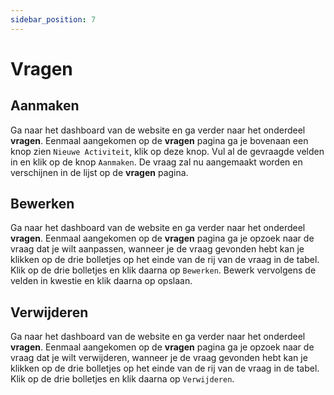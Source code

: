 ```yaml
---
sidebar_position: 7
---
```


# Vragen

## Aanmaken

Ga naar het dashboard van de website en ga verder naar het onderdeel **vragen**. Eenmaal aangekomen op de **vragen** pagina ga je bovenaan een knop zien `Nieuwe Activiteit`, klik op deze knop. Vul al de gevraagde velden in en klik op de knop `Aanmaken`. De vraag zal nu aangemaakt worden en verschijnen in de lijst op de **vragen** pagina.

## Bewerken

Ga naar het dashboard van de website en ga verder naar het onderdeel **vragen**. Eenmaal aangekomen op de **vragen** pagina ga je opzoek naar de vraag dat je wilt aanpassen, wanneer je de vraag gevonden hebt kan je klikken op de drie bolletjes op het einde van de rij van de vraag in de tabel. Klik op de drie bolletjes en klik daarna op `Bewerken`. Bewerk vervolgens de velden in kwestie en klik daarna op opslaan.

## Verwijderen

Ga naar het dashboard van de website en ga verder naar het onderdeel **vragen**. Eenmaal aangekomen op de **vragen** pagina ga je opzoek naar de vraag dat je wilt verwijderen, wanneer je de vraag gevonden hebt kan je klikken op de drie bolletjes op het einde van de rij van de vraag in de tabel. Klik op de drie bolletjes en klik daarna op `Verwijderen`.

